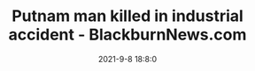 ---
"title": "Putnam man killed in industrial accident - BlackburnNews.com"
"date": "2021-9-8 18:8:0"
"feed_name": "GOOGLENEWSINDUSTRIAL"
"feed_website": "https://news.google.com/search?q=industrial%2Bincident&hl=en-US&gl=US&ceid=US:en"
"feed_rss": "https://news.google.com/rss/search?q=industrial%2Bincident&hl=en-US&gl=US&ceid=US:en"
"link": "https://blackburnnews.com/london/london-news/2021/09/08/putnam-man-killed-industrial-accident/"
"file": "_posts/2021-1-1-c89d584a476ff72032539406ba3cc4e9d49bb58b.md"
"accident": "1"
"drilling": "1"
"dead": ""
"injured": ""
---